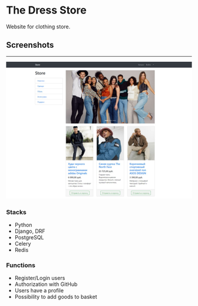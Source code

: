 # The Dress Store
Website for clothing store.
## Screenshots
___
![Thumbnail](Documents/products-photo.jpg)
### Stacks
+ Python
+ Django, DRF
+ PostgreSQL
+ Celery
+ Redis
### Functions
+ Register/Login users
+ Authorization with GitHub
+ Users have a profile
+ Possibility to add goods to basket
